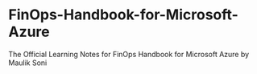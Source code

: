 # FinOps-Handbook-for-Microsoft-Azure
The Official Learning Notes for FinOps Handbook for Microsoft Azure by Maulik Soni
